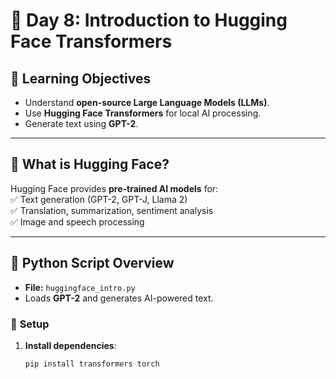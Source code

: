 # 🤖 Day 8: Introduction to Hugging Face Transformers  

## 📌 Learning Objectives  
- Understand **open-source Large Language Models (LLMs)**.  
- Use **Hugging Face Transformers** for local AI processing.  
- Generate text using **GPT-2**.  

---

## 🚀 What is Hugging Face?  
Hugging Face provides **pre-trained AI models** for:  
✅ Text generation (GPT-2, GPT-J, Llama 2)  
✅ Translation, summarization, sentiment analysis  
✅ Image and speech processing  

---

## 📝 Python Script Overview  
- **File:** `huggingface_intro.py`  
- Loads **GPT-2** and generates AI-powered text.  

### 🔧 **Setup**  
1. **Install dependencies**:  
   ```bash
   pip install transformers torch
